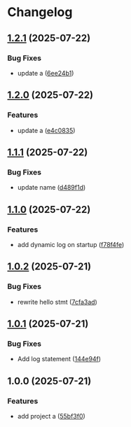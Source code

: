 # Changelog

## [1.2.1](https://github.com/simenkristoffers1/release-please/compare/project-a@v1.2.0...project-a@v1.2.1) (2025-07-22)


### Bug Fixes

* update a ([6ee24b1](https://github.com/simenkristoffers1/release-please/commit/6ee24b1ddf12f101ae653d3c6302f72c2eec62c9))

## [1.2.0](https://github.com/simenkristoffers1/release-please/compare/project-a@v1.1.1...project-a@v1.2.0) (2025-07-22)


### Features

* update a ([e4c0835](https://github.com/simenkristoffers1/release-please/commit/e4c08358d6f9344b218009394c71f92da05553a0))

## [1.1.1](https://github.com/simenkristoffers1/release-please/compare/project-a-v1.1.0...project-a@v1.1.1) (2025-07-22)


### Bug Fixes

* update name ([d489f1d](https://github.com/simenkristoffers1/release-please/commit/d489f1d8d46888e9c2412597473d517ce8cfef9a))

## [1.1.0](https://github.com/simenkristoffers1/release-please/compare/project-a-v1.0.2...project-a-v1.1.0) (2025-07-22)


### Features

* add dynamic log on startup ([f78f4fe](https://github.com/simenkristoffers1/release-please/commit/f78f4fef3c2ea2a81a6cda6d6e00365ea2c43d3a))

## [1.0.2](https://github.com/simenkristoffers1/release-please/compare/project-a-v1.0.1...project-a-v1.0.2) (2025-07-21)


### Bug Fixes

* rewrite hello stmt ([7cfa3ad](https://github.com/simenkristoffers1/release-please/commit/7cfa3ad3509be1d68b739a7103225d20b7a881e1))

## [1.0.1](https://github.com/simenkristoffers1/release-please/compare/project-a-v1.0.0...project-a-v1.0.1) (2025-07-21)


### Bug Fixes

* Add log statement ([144e94f](https://github.com/simenkristoffers1/release-please/commit/144e94fae1f242d1f76fbce5e1b135b4b4ac09b1))

## 1.0.0 (2025-07-21)


### Features

* add project a ([55bf3f0](https://github.com/simenkristoffers1/release-please/commit/55bf3f07849584259c9296b2bbf8aa91fb0c0a9c))
